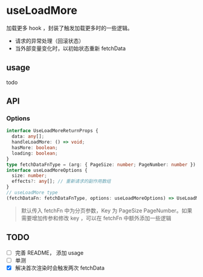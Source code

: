 # useLoadMore
加载更多 hook ，封装了触发加载更多时的一些逻辑。
- 请求的异常处理（回滚状态）
- 当外部变量变化时，以初始状态重新 fetchData

## usage
todo

## API

### Options

```ts
interface UseLoadMoreReturnProps {
  data: any[];
  handleLoadMore: () => void;
  hasMore: boolean;
  loading: boolean;
}
type fetchDataFnType = (arg: { PageSize: number; PageNumber: number }) => Promise<unknown>;
interface useLoadMoreOptions {
  size: number;
  effects?: any[]; // 重新请求的副作用数组
}
// useLoadMore type 
(fetchDataFn: fetchDataFnType, options: useLoadMoreOptions) => UseLoadMoreReturnProps;
```
> 默认传入 fetchFn 中为分页参数，Key 为 PageSize PageNumber。如果需要增加传参和修改 key ，可以在 fetchFn 中额外添加一些逻辑


## TODO
- [ ] 完善 README， 添加 usage
- [ ] 单测
- [x] 解决首次渲染时会触发两次 fetchData 